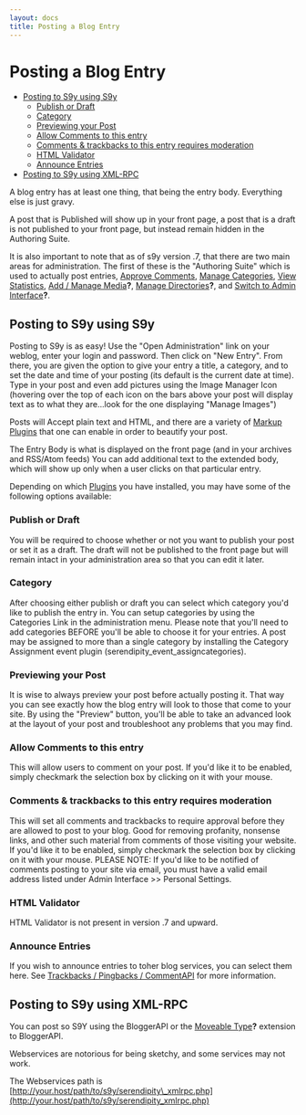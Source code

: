 ```yaml
---
layout: docs
title: Posting a Blog Entry
---
```


# Posting a Blog Entry

* [Posting to S9y using S9y](#A2)
  * [Publish or Draft](#A3)
  * [Category](#A4)
  * [Previewing your Post](#A5)
  * [Allow Comments to this entry](#A6)
  * [Comments & trackbacks to this entry requires moderation](#A7)
  * [HTML Validator](#A8)
  * [Announce Entries](#A9)
* [Posting to S9y using XML-RPC](#A10)


A blog entry has at least one thing, that being the entry body. Everything else is just gravy.

A post that is Published will show up in your front page, a post that is a draft is not published to your front page, but instead remain hidden in the Authoring Suite.

It is also important to note that as of s9y version .7, that there are two main areas for administration. The first of these is the "Authoring Suite" which is used to actually post entries, [Approve Comments](/68.html), [Manage Categories](/69.html), [View Statistics](/70.html), [Add / Manage Media](/index.php?cmd=newdoc&newdocname=Add+%2F+Manage+Media&node=38&refnode=39)**?**, [Manage Directories](/index.php?cmd=newdoc&newdocname=Manage+Directories&node=38&refnode=39)**?**, and [Switch to Admin Interface](/index.php?cmd=newdoc&newdocname=Switch+to+Admin+Interface&node=38&refnode=39)**?**.

## <a name="A2"></a>Posting to S9y using S9y

Posting to S9y is as easy! Use the "Open Administration" link on your weblog, enter your login and password. Then click on "New Entry". From there, you are given the option to give your entry a title, a category, and to set the date and time of your posting (its default is the current date at time). Type in your post and even add pictures using the Image Manager Icon (hovering over the top of each icon on the bars above your post will display text as to what they are...look for the one displaying "Manage Images")

Posts will Accept plain text and HTML, and there are a variety of [Markup Plugins](/50.html) that one can enable in order to beautify your post.

The Entry Body is what is displayed on the front page (and in your archives and RSS/Atom feeds) You can add additional text to the extended body, which will show up only when a user clicks on that particular entry.

Depending on which [Plugins](/45.html) you have installed, you may have some of the following options available:

### <a name="A3"></a>Publish or Draft

You will be required to choose whether or not you want to publish your post or set it as a draft. The draft will not be published to the front page but will remain intact in your administration area so that you can edit it later.

### <a name="A4"></a>Category

After choosing either publish or draft you can select which category you'd like to publish the entry in. You can setup categories by using the Categories Link in the administration menu. Please note that you'll need to add categories BEFORE you'll be able to choose it for your entries. A post may be assigned to more than a single category by installing the Category Assignment event plugin (serendipity\_event\_assigncategories).

### <a name="A5"></a>Previewing your Post

It is wise to always preview your post before actually posting it. That way you can see exactly how the blog entry will look to those that come to your site. By using the "Preview" button, you'll be able to take an advanced look at the layout of your post and troubleshoot any problems that you may find.

### <a name="A6"></a>Allow Comments to this entry

This will allow users to comment on your post. If you'd like it to be enabled, simply checkmark the selection box by clicking on it with your mouse.

### <a name="A7"></a>Comments & trackbacks to this entry requires moderation

This will set all comments and trackbacks to require approval before they are allowed to post to your blog. Good for removing profanity, nonsense links, and other such material from comments of those visiting your website. If you'd like it to be enabled, simply checkmark the selection box by clicking on it with your mouse. PLEASE NOTE: If you'd like to be notified of comments posting to your site via email, you must have a valid email address listed under Admin Interface \>\> Personal Settings.

### <a name="A8"></a>HTML Validator

HTML Validator is not present in version .7 and upward.

### <a name="A9"></a>Announce Entries

If you wish to announce entries to toher blog services, you can select them here. See [Trackbacks / Pingbacks / CommentAPI](/48.html) for more information.

## <a name="A10"></a>Posting to S9y using XML-RPC

You can post so S9Y using the BloggerAPI or the [Moveable Type](/index.php?cmd=newdoc&newdocname=Moveable+Type&node=38&refnode=39)**?** extension to BloggerAPI.

Webservices are notorious for being sketchy, and some services may not work.

The Webservices path is [http://your.host/path/to/s9y/serendipity\_xmlrpc.php](http://your.host/path/to/s9y/serendipity_xmlrpc.php)
